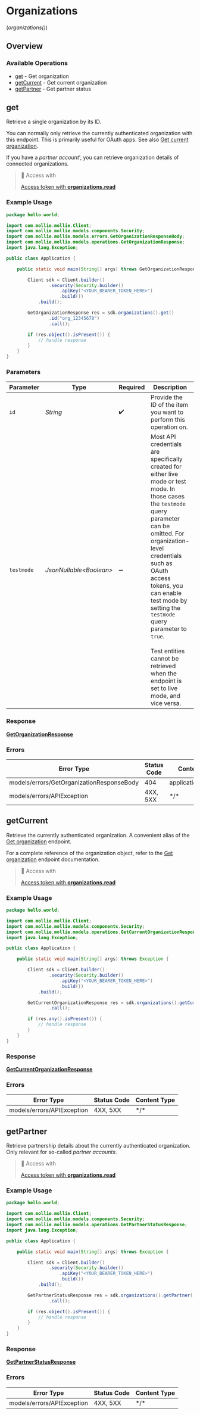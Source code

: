# Organizations
(*organizations()*)

## Overview

### Available Operations

* [get](#get) - Get organization
* [getCurrent](#getcurrent) - Get current organization
* [getPartner](#getpartner) - Get partner status

## get

Retrieve a single organization by its ID.

You can normally only retrieve the currently authenticated organization with this endpoint. This is primarily useful for OAuth apps. See also [Get current organization](get-current-organization).

If you have a *partner account*', you can retrieve organization details of connected organizations.

> 🔑 Access with
>
> [Access token with **organizations.read**](/reference/authentication)

### Example Usage

```java
package hello.world;

import com.mollie.mollie.Client;
import com.mollie.mollie.models.components.Security;
import com.mollie.mollie.models.errors.GetOrganizationResponseBody;
import com.mollie.mollie.models.operations.GetOrganizationResponse;
import java.lang.Exception;

public class Application {

    public static void main(String[] args) throws GetOrganizationResponseBody, Exception {

        Client sdk = Client.builder()
                .security(Security.builder()
                    .apiKey("<YOUR_BEARER_TOKEN_HERE>")
                    .build())
            .build();

        GetOrganizationResponse res = sdk.organizations().get()
                .id("org_12345678")
                .call();

        if (res.object().isPresent()) {
            // handle response
        }
    }
}
```

### Parameters

| Parameter                                                                                                                                                                                                                                                                                                                                                                              | Type                                                                                                                                                                                                                                                                                                                                                                                   | Required                                                                                                                                                                                                                                                                                                                                                                               | Description                                                                                                                                                                                                                                                                                                                                                                            | Example                                                                                                                                                                                                                                                                                                                                                                                |
| -------------------------------------------------------------------------------------------------------------------------------------------------------------------------------------------------------------------------------------------------------------------------------------------------------------------------------------------------------------------------------------- | -------------------------------------------------------------------------------------------------------------------------------------------------------------------------------------------------------------------------------------------------------------------------------------------------------------------------------------------------------------------------------------- | -------------------------------------------------------------------------------------------------------------------------------------------------------------------------------------------------------------------------------------------------------------------------------------------------------------------------------------------------------------------------------------- | -------------------------------------------------------------------------------------------------------------------------------------------------------------------------------------------------------------------------------------------------------------------------------------------------------------------------------------------------------------------------------------- | -------------------------------------------------------------------------------------------------------------------------------------------------------------------------------------------------------------------------------------------------------------------------------------------------------------------------------------------------------------------------------------- |
| `id`                                                                                                                                                                                                                                                                                                                                                                                   | *String*                                                                                                                                                                                                                                                                                                                                                                               | :heavy_check_mark:                                                                                                                                                                                                                                                                                                                                                                     | Provide the ID of the item you want to perform this operation on.                                                                                                                                                                                                                                                                                                                      | org_12345678                                                                                                                                                                                                                                                                                                                                                                           |
| `testmode`                                                                                                                                                                                                                                                                                                                                                                             | *JsonNullable\<Boolean>*                                                                                                                                                                                                                                                                                                                                                               | :heavy_minus_sign:                                                                                                                                                                                                                                                                                                                                                                     | Most API credentials are specifically created for either live mode or test mode. In those cases the `testmode` query parameter can be omitted. For organization-level credentials such as OAuth access tokens, you can enable test mode by setting the `testmode` query parameter to `true`.<br/><br/>Test entities cannot be retrieved when the endpoint is set to live mode, and vice versa. | false                                                                                                                                                                                                                                                                                                                                                                                  |

### Response

**[GetOrganizationResponse](../../models/operations/GetOrganizationResponse.md)**

### Errors

| Error Type                                | Status Code                               | Content Type                              |
| ----------------------------------------- | ----------------------------------------- | ----------------------------------------- |
| models/errors/GetOrganizationResponseBody | 404                                       | application/hal+json                      |
| models/errors/APIException                | 4XX, 5XX                                  | \*/\*                                     |

## getCurrent

Retrieve the currently authenticated organization. A convenient alias of the [Get organization](get-organization) endpoint.

For a complete reference of the organization object, refer to the [Get organization](get-organization) endpoint documentation.

> 🔑 Access with
>
> [Access token with **organizations.read**](/reference/authentication)

### Example Usage

```java
package hello.world;

import com.mollie.mollie.Client;
import com.mollie.mollie.models.components.Security;
import com.mollie.mollie.models.operations.GetCurrentOrganizationResponse;
import java.lang.Exception;

public class Application {

    public static void main(String[] args) throws Exception {

        Client sdk = Client.builder()
                .security(Security.builder()
                    .apiKey("<YOUR_BEARER_TOKEN_HERE>")
                    .build())
            .build();

        GetCurrentOrganizationResponse res = sdk.organizations().getCurrent()
                .call();

        if (res.any().isPresent()) {
            // handle response
        }
    }
}
```

### Response

**[GetCurrentOrganizationResponse](../../models/operations/GetCurrentOrganizationResponse.md)**

### Errors

| Error Type                 | Status Code                | Content Type               |
| -------------------------- | -------------------------- | -------------------------- |
| models/errors/APIException | 4XX, 5XX                   | \*/\*                      |

## getPartner

Retrieve partnership details about the currently authenticated organization. Only relevant for so-called *partner accounts*.

> 🔑 Access with
>
> [Access token with **organizations.read**](/reference/authentication)

### Example Usage

```java
package hello.world;

import com.mollie.mollie.Client;
import com.mollie.mollie.models.components.Security;
import com.mollie.mollie.models.operations.GetPartnerStatusResponse;
import java.lang.Exception;

public class Application {

    public static void main(String[] args) throws Exception {

        Client sdk = Client.builder()
                .security(Security.builder()
                    .apiKey("<YOUR_BEARER_TOKEN_HERE>")
                    .build())
            .build();

        GetPartnerStatusResponse res = sdk.organizations().getPartner()
                .call();

        if (res.object().isPresent()) {
            // handle response
        }
    }
}
```

### Response

**[GetPartnerStatusResponse](../../models/operations/GetPartnerStatusResponse.md)**

### Errors

| Error Type                 | Status Code                | Content Type               |
| -------------------------- | -------------------------- | -------------------------- |
| models/errors/APIException | 4XX, 5XX                   | \*/\*                      |